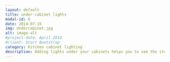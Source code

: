 ```yaml
---
layout: default
title: under-cabinet lights
modal-id: 6
date: 2014-07-15
img: Undercabinet.jpg
alt: image-alt
#project-date: April 2014
#client: Start Bootstrap
category: Kitchen cabinet lighting
description: Adding lights under your cabinets helps you to see the items on your countertops with clarity and ease.  Cabinet lighting is a great way to highlight the colors in your countertops and cabinets.  Lighting can also be added below your bottom cabinets to illuminate the walkway at night.
---
```

